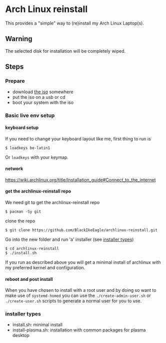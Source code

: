 Arch Linux reinstall
====================

This provides a "simple" way to (re)install my Arch Linux Laptop(s).

## Warning

The selected disk for installation will be completely wiped.

## Steps

### Prepare

- download [the iso](https://www.archlinux.org/download/) somewhere
- put the iso on a usb or cd
- boot your system with the iso

### Basic live env setup

#### keyboard setup

If you need to change your keyboard layout like me, first thing to run is

```
$ loadkeys be-latin1
```

Or `loadkeys` with your keymap.

#### network

https://wiki.archlinux.org/title/Installation_guide#Connect_to_the_internet

#### get the archlinux-reinstall repo

We need git to get the archlinux-reinstall repo

```
$ pacman -Sy git
```

clone the repo

```
$ git clone https://github.com/BlackIkeEagle/archlinux-reinstall.git
```

Go into the new folder and run 'a' installer (see [installer types](#installer-types))

```
$ cd archlinux-reinstall
$ ./install.sh
```

If you run as described above you will get a minimal install of archlinux with my preferred kernel and configuration.

#### reboot and post install

When you have chosen to install with a root user and by doing so want to make
use of `systemd-homed` you can use the `./create-admin-user.sh` or
`./create-user.sh` scripts to generate a normal user for you to use.

### installer types

- install.sh: minimal install
- install-plasma.sh: installation with common packages for plasma desktop
